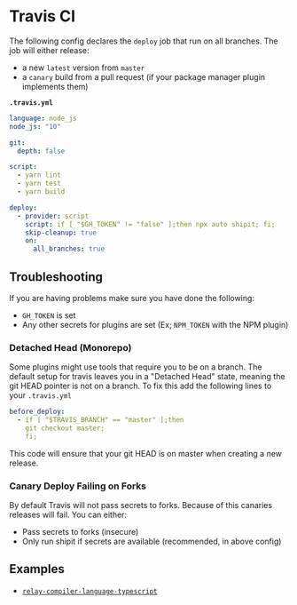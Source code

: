 # Travis CI

The following config declares the `deploy` job that run on all branches. The job will either release:

- a new `latest` version from `master`
- a `canary` build from a pull request (if your package manager plugin implements them)

**`.travis.yml`**

```yaml
language: node_js
node_js: "10"

git:
  depth: false

script:
  - yarn lint
  - yarn test
  - yarn build

deploy:
  - provider: script
    script: if [ "$GH_TOKEN" != "false" ];then npx auto shipit; fi;
    skip-cleanup: true
    on:
      all_branches: true
```

## Troubleshooting

If you are having problems make sure you have done the following:

- `GH_TOKEN` is set
- Any other secrets for plugins are set (Ex; `NPM_TOKEN` with the NPM plugin)

### Detached Head (Monorepo)

Some plugins might use tools that require you to be on a branch.
The default setup for travis leaves you in a "Detached Head" state, meaning the git HEAD pointer is not on a branch.
To fix this add the following lines to your `.travis.yml`

```yml
before_deploy:
  - if [ "$TRAVIS_BRANCH" == "master" ];then
    git checkout master;
    fi;
```

This code will ensure that your git HEAD is on master when creating a new release.

### Canary Deploy Failing on Forks

By default Travis will not pass secrets to forks.
Because of this canaries releases will fail.
You can either:

- Pass secrets to forks (insecure)
- Only run shipit if secrets are available (recommended, in above config)

## Examples

- [`relay-compiler-language-typescript`](https://github.com/relay-tools/relay-compiler-language-typescript/blob/master/.travis.yml)
